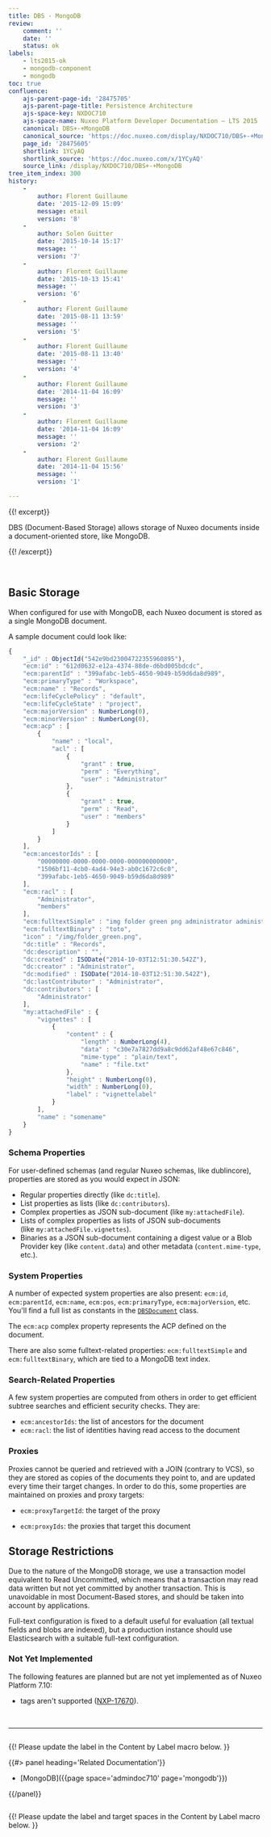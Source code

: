 ```yaml
---
title: DBS - MongoDB
review:
    comment: ''
    date: ''
    status: ok
labels:
    - lts2015-ok
    - mongodb-component
    - mongodb
toc: true
confluence:
    ajs-parent-page-id: '28475705'
    ajs-parent-page-title: Persistence Architecture
    ajs-space-key: NXDOC710
    ajs-space-name: Nuxeo Platform Developer Documentation — LTS 2015
    canonical: DBS+-+MongoDB
    canonical_source: 'https://doc.nuxeo.com/display/NXDOC710/DBS+-+MongoDB'
    page_id: '28475605'
    shortlink: 1YCyAQ
    shortlink_source: 'https://doc.nuxeo.com/x/1YCyAQ'
    source_link: /display/NXDOC710/DBS+-+MongoDB
tree_item_index: 300
history:
    -
        author: Florent Guillaume
        date: '2015-12-09 15:09'
        message: etail
        version: '8'
    -
        author: Solen Guitter
        date: '2015-10-14 15:17'
        message: ''
        version: '7'
    -
        author: Florent Guillaume
        date: '2015-10-13 15:41'
        message: ''
        version: '6'
    -
        author: Florent Guillaume
        date: '2015-08-11 13:59'
        message: ''
        version: '5'
    -
        author: Florent Guillaume
        date: '2015-08-11 13:40'
        message: ''
        version: '4'
    -
        author: Florent Guillaume
        date: '2014-11-04 16:09'
        message: ''
        version: '3'
    -
        author: Florent Guillaume
        date: '2014-11-04 16:09'
        message: ''
        version: '2'
    -
        author: Florent Guillaume
        date: '2014-11-04 15:56'
        message: ''
        version: '1'

---
```

{{! excerpt}}

DBS (Document-Based Storage) allows storage of Nuxeo documents inside a document-oriented store, like MongoDB.

{{! /excerpt}}

&nbsp;

## Basic Storage

When configured for use with MongoDB, each Nuxeo document is stored as a single MongoDB document.

A sample document could look like:

```js
{
	"_id" : ObjectId("542e9bd23004722355960895"),
	"ecm:id" : "612d0632-e12a-4374-88de-d6bd005bdcdc",
	"ecm:parentId" : "399afabc-1eb5-4650-9049-b59d6da8d989",
	"ecm:primaryType" : "Workspace",
	"ecm:name" : "Records",
	"ecm:lifeCyclePolicy" : "default",
	"ecm:lifeCycleState" : "project",
	"ecm:majorVersion" : NumberLong(0),
	"ecm:minorVersion" : NumberLong(0),
	"ecm:acp" : [
		{
			"name" : "local",
			"acl" : [
				{
					"grant" : true,
					"perm" : "Everything",
					"user" : "Administrator"
				},
				{
					"grant" : true,
					"perm" : "Read",
					"user" : "members"
				}
			]
		}
	],
	"ecm:ancestorIds" : [
		"00000000-0000-0000-0000-000000000000",
		"1506bf11-4cb0-4ad4-94e3-ab0c1672c6c0",
		"399afabc-1eb5-4650-9049-b59d6da8d989"
	],
	"ecm:racl" : [
		"Administrator",
		"members"
	],
	"ecm:fulltextSimple" : "img folder green png administrator administrator records administrator records",
	"ecm:fulltextBinary" : "toto",
	"icon" : "/img/folder_green.png",
	"dc:title" : "Records",
	"dc:description" : "",
	"dc:created" : ISODate("2014-10-03T12:51:30.542Z"),
	"dc:creator" : "Administrator",
	"dc:modified" : ISODate("2014-10-03T12:51:30.542Z"),
	"dc:lastContributor" : "Administrator",
	"dc:contributors" : [
		"Administrator"
	],
	"my:attachedFile" : {
		"vignettes" : [
			{
				"content" : {
					"length" : NumberLong(4),
					"data" : "c30e7a7827dd9a8c9dd62af48e67c846",
					"mime-type" : "plain/text",
					"name" : "file.txt"
				},
				"height" : NumberLong(0),
				"width" : NumberLong(0),
				"label" : "vignettelabel"
			}
		],
		"name" : "somename"
	}
}
```

### Schema Properties

For user-defined schemas (and regular Nuxeo schemas, like dublincore), properties are stored as you would expect in JSON:

*   Regular properties directly (like `dc:title`).
*   List properties as lists (like `dc:contributors`).
*   Complex properties as JSON sub-document (like `my:attachedFile`).
*   Lists of complex properties as lists of JSON sub-documents (like&nbsp;`my:attachedFile.vignettes`).
*   Binaries as a JSON sub-document containing a digest value or a Blob Provider key (like `content.data`) and other metadata (`content.mime-type`, etc.).

### System Properties

A number of expected system properties are also present: `ecm:id`, `ecm:parentId`, `ecm:name`, `ecm:pos`,&nbsp;`ecm:primaryType`, `ecm:majorVersion`, etc. You'll find a full list as constants in the [`DBSDocument`](https://github.com/nuxeo/nuxeo-core/blob/release-7.10/nuxeo-core-storage-dbs/src/main/java/org/nuxeo/ecm/core/storage/dbs/DBSDocument.java#L102) class.

The `ecm:acp` complex property represents the ACP defined on the document.

There are also some fulltext-related properties: `ecm:fulltextSimple` and `ecm:fulltextBinary`, which are tied to a MongoDB text index.

### Search-Related Properties

A few system properties are computed from others in order to get efficient subtree searches and efficient security checks. They are:

*   `ecm:ancestorIds`: the list of ancestors for the document
*   `ecm:racl`: the list of identities having read access to the document

### Proxies

Proxies cannot be queried and retrieved with a JOIN (contrary to VCS), so they are stored as copies of the documents they point to, and are updated every time their target changes. In order to do this, some properties are maintained on proxies and proxy targets:

*   `ecm:proxyTargetId`: the target of the proxy

*   `ecm:proxyIds`: the proxies that target this document

## Storage Restrictions

Due to the nature of the MongoDB storage, we use a transaction model equivalent to Read Uncommitted, which means that a transaction may read data written but not yet committed by another transaction. This is unavoidable in most Document-Based stores, and should be taken into account by applications.

Full-text configuration is fixed to a default useful for evaluation (all textual fields and blobs are indexed), but a production instance should use Elasticsearch with a suitable full-text&nbsp;configuration.

### Not Yet Implemented

The following features are planned but are not yet implemented as of Nuxeo Platform 7.10:

*   tags aren't supported ([NXP-17670](https://jira.nuxeo.com/browse/NXP-17670)).

&nbsp;

* * *

<div class="row" data-equalizer data-equalize-on="medium"><div class="column medium-6">

{{! Please update the label in the Content by Label macro below. }}

{{#> panel heading='Related Documentation'}}

*   [MongoDB]({{page space='admindoc710' page='mongodb'}})

{{/panel}}</div><div class="column medium-6">

{{! Please update the label and target spaces in the Content by Label macro below. }}

&nbsp;

</div></div>
